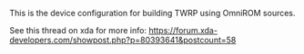 This is the device configuration for building TWRP using OmniROM sources.

See this thread on xda for more info: https://forum.xda-developers.com/showpost.php?p=80393641&postcount=58
